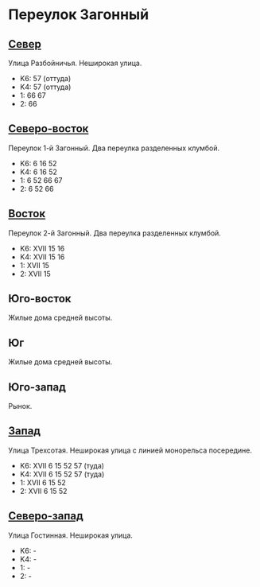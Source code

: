 # Переулок Загонный

## [Север](./10440077.md)

Улица Разбойничья.
Неширокая улица.

* K6:   57 (оттуда)
* K4:   57 (оттуда)
* 1:    66  67
* 2:    66

## [Северо-восток](./10460070.md)

Переулок 1-й Загонный.
Два переулка разделенных клумбой.

* K6:   6   16  52
* K4:   6   16  52
* 1:    6   52  66  67
* 2:    6   52  66

## [Восток](./10460080.md)

Переулок 2-й Загонный.
Два переулка разделенных клумбой.

* K6:   XVII
        15  16
* K4:   XVII
        15  16
* 1:    XVII
        15
* 2:    XVII
        15

## Юго-восток

Жилые дома средней высоты.

## Юг

Жилые дома средней высоты.

## Юго-запад

Рынок.

## [Запад](./10435080.md)

Улица Трехсотая.
Неширокая улица с линией монорельса посередине.

* K6:   XVII
        6   15  52  57 (туда)
* K4:   XVII
        6   15  52  57 (туда)
* 1:    XVII
        6   15  52
* 2:    XVII
        6   15  52

## [Северо-запад](./10430077.md)

Улица Гостинная.
Неширокая улица.

* K6:   -
* K4:   -
* 1:    -
* 2:    -
